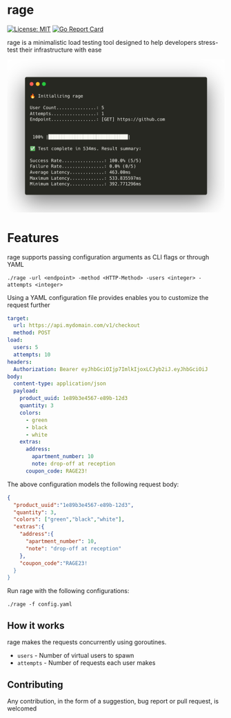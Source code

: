 # rage
[![License: MIT](https://img.shields.io/badge/License-MIT-blue.svg)](https://opensource.org/licenses/MIT) [![Go Report Card](https://goreportcard.com/badge/github.com/edwinwalela/rage)](https://goreportcard.com/report/github.com/edwinwalela/rage)  

rage is a minimalistic load testing tool designed to help developers stress-test their infrastructure with ease

<center>
<img src="./docs/rage.png" width=600/>
</center>

# Features
rage supports passing configuration arguments as CLI flags or through YAML

```
./rage -url <endpoint> -method <HTTP-Method> -users <integer> -attempts <integer>
```

Using a YAML configuration file provides enables you to customize the request further

```yaml
target:
  url: https://api.mydomain.com/v1/checkout
  method: POST
load:
  users: 5
  attempts: 10
headers:
  Authorization: Bearer eyJhbGciOIjp7ImlkIjoxLCJyb2iJ.eyJhbGciOiJ
body:
  content-type: application/json
  payload:
    product_uuid: 1e89b3e4567-e89b-12d3 
    quantity: 3
    colors: 
      - green
      - black
      - white
    extras:
      address:
        apartment_number: 10
        note: drop-off at reception 
      coupon_code: RAGE23!   
```

The above configuration models the following request body:

```json
{
  "product_uuid":"1e89b3e4567-e89b-12d3",
  "quantity": 3,
  "colors": ["green","black","white"],
  "extras":{
    "address":{
      "apartment_number": 10,
      "note": "drop-off at reception"
    },
    "coupon_code":"RAGE23!
  }
}
```

Run rage with the following configurations:

```
./rage -f config.yaml
```

## How it works

rage makes the requests concurrently using goroutines.

- `users` - Number of virtual users to spawn
- `attempts` - Number of requests each user makes

## Contributing

Any contribution, in the form of a suggestion, bug report or pull request, is welcomed